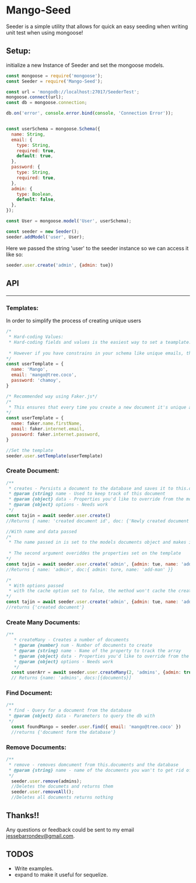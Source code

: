 # Mango-Seed
Seeder is a simple utility that allows for quick an easy seeding when writing unit test when using mongoose!

## Setup:
initialize a new Instance of Seeder and set the mongoose models.
```javascript
const mongoose = require('mongoose');
const Seeder = require('Mango-Seed');

const url = 'mongodb://localhost:27017/SeederTest';
mongoose.connect(url);
const db = mongoose.connection;

db.on('error', console.error.bind(console, 'Connection Error'));


const userSchema = mongoose.Schema({
  name: String,
  email: {
    type: String,
    required: true,
    default: true,
  },
  password: {
    type: String,
    required: true,
  },
  admin: {
    type: Boolean,
    default: false,
  },
});

const User = mongoose.model('User', userSchema);

const seeder = new Seeder();
seeder.addModel('user', User);
```
Here we passed the string 'user'  to the seeder instance so we can access it like so:
```javascript
seeder.user.create('admin', {admin: tue})
```
## API <hr/>
 ### Templates:
 In order to simplify the process of creating unique users
```javascript
/*
 * Hard-coding Values:
 * Hard-coding fields and values is the easiest way to set a teamplate.
 
 * However if you have constrains in your schema like unique emails, this could throw a validation error if documents are created without changing the email. See create for that.
*/
const userTemplate = {
  name: 'Mango',
  email: 'mango@tree.coco',
  password: 'chamoy',
}

/* Recommended way using Faker.js*/
/*
 * This ensures that every time you create a new document it's unique and won't throw a validation error. In addition, this would make using the utility's .createMany() method a lot seasier to use.
*/
const userTemplate = {
  name: faker.name.firstName,
  email: faker.internet.email,
  password: faker.internet.password,
}

//Set the template
seeder.user.setTemplate(userTemplate)
```
### Create Document:
```javascript
/**
 * creates - Persists a document to the database and saves it to this.documents
 * @param {string} name - Used to keep track of this document
 * @param {object} data - Properties you'd like to override from the model
 * @param {object} options - Needs work
 */
const tajin = await seeder.user.create()
//Returns { name: 'created document id', doc: {'Newly created document'}}

//With name and data passed
/*
 * The name passed in is set to the models documents object and makes it easy to recieve the document via seeder.user.documents.name
 
 * The second argument overiddes the properties set on the template
*/
const tajin = await seeder.user.create('admin', {admin: tue, name: 'add-man'})
//Returns { name: 'admin', doc:{ admin: ture, name: 'add-man' }}

/*
 * With options passed
 * with the cache option set to false, the method won't cache the created document to the seeder.user.documents object.
*/
const tajin = await seeder.user.create('admin', {admin: tue, name: 'add-man'}, {cache: false});
//returns {'created document'}
```
### Create Many Documents:
```javascript
/**
   * createMany - Creates a number of documents
   * @param {number} num - Number of documents to create
   * @param {string} name - Name of the property to track the array
   * @param {object} data - Properties you'd like to override from the model object
   * @param {object} options - Needs work
   */
  const userArr = await seeder.user.createMany(2, 'admins', {admin: true});
  // Returns {name: 'admins', docs:[{documents}]
```
### Find Document:
```javascript
/**
 * find - Query for a document from the database
 * @param {object} data - Parameters to query the db with
 */
  const foundMango = seeder.user.find({ email: 'mango@tree.coco' })
  //returns {'document form the database'}
```
### Remove Documents:
```javascript
/**
 * remove - removes domcument from this.documents and the database
 * @param {string} name - name of the documents you wan't to get rid of
 */
  seeder.user.remove(admins);
  //Deletes the documets and returns them
  seeder.user.removeAll();
  //Deletes all documents returns nothing
```

## Thanks!!
Any questions or feedback could be sent to my email jessebarrondev@gmail.com.

## TODOS
- Write examples.
- expand to make it useful for sequelize.